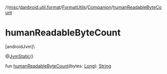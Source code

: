 //[misc](../../../../index.md)/[danbroid.util.format](../../index.md)/[FormatUtils](../index.md)/[Companion](index.md)/[humanReadableByteCount](human-readable-byte-count.md)

# humanReadableByteCount

[androidJvm]\

@[JvmStatic](https://kotlinlang.org/api/latest/jvm/stdlib/kotlin.jvm/-jvm-static/index.html)()

fun [humanReadableByteCount](human-readable-byte-count.md)(bytes: [Long](https://kotlinlang.org/api/latest/jvm/stdlib/kotlin/-long/index.html)): [String](https://kotlinlang.org/api/latest/jvm/stdlib/kotlin/-string/index.html)
